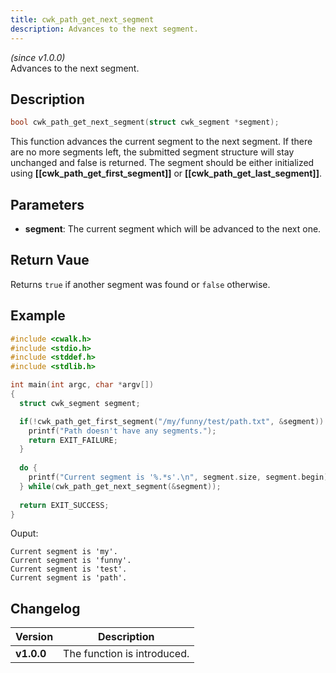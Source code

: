 ```yaml
---
title: cwk_path_get_next_segment
description: Advances to the next segment.
---
```


_(since v1.0.0)_  
Advances to the next segment.

## Description
```c
bool cwk_path_get_next_segment(struct cwk_segment *segment);
```

This function advances the current segment to the next segment. If there are no more segments left, the submitted segment structure will stay unchanged and false is returned. The segment should be either initialized using **[[cwk_path_get_first_segment]]** or **[[cwk_path_get_last_segment]]**.

## Parameters
 * **segment**: The current segment which will be advanced to the next one.

## Return Vaue
Returns ``true`` if another segment was found or ``false`` otherwise.

## Example
```c
#include <cwalk.h>
#include <stdio.h>
#include <stddef.h>
#include <stdlib.h>

int main(int argc, char *argv[])
{
  struct cwk_segment segment;

  if(!cwk_path_get_first_segment("/my/funny/test/path.txt", &segment)) {
    printf("Path doesn't have any segments.");
    return EXIT_FAILURE;
  }
  
  do {
    printf("Current segment is '%.*s'.\n", segment.size, segment.begin);
  } while(cwk_path_get_next_segment(&segment));
  
  return EXIT_SUCCESS;
}
```

Ouput:
```
Current segment is 'my'.
Current segment is 'funny'.
Current segment is 'test'.
Current segment is 'path'.
```

## Changelog

| Version    | Description                                            |
|------------|--------------------------------------------------------|
| **v1.0.0** | The function is introduced.                            |